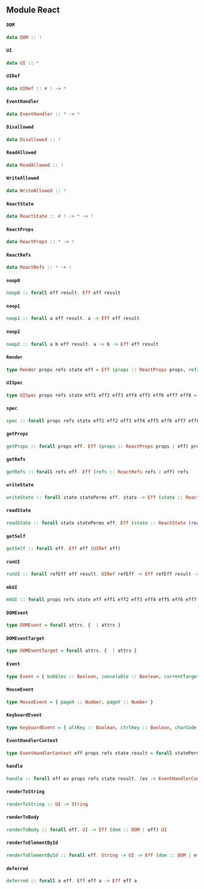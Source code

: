 ## Module React

#### `DOM`

``` purescript
data DOM :: !
```

#### `UI`

``` purescript
data UI :: *
```

#### `UIRef`

``` purescript
data UIRef :: # ! -> *
```

#### `EventHandler`

``` purescript
data EventHandler :: * -> *
```

#### `Disallowed`

``` purescript
data Disallowed :: !
```

#### `ReadAllowed`

``` purescript
data ReadAllowed :: !
```

#### `WriteAllowed`

``` purescript
data WriteAllowed :: !
```

#### `ReactState`

``` purescript
data ReactState :: # ! -> * -> !
```

#### `ReactProps`

``` purescript
data ReactProps :: * -> !
```

#### `ReactRefs`

``` purescript
data ReactRefs :: * -> !
```

#### `noop0`

``` purescript
noop0 :: forall eff result. Eff eff result
```

#### `noop1`

``` purescript
noop1 :: forall a eff result. a -> Eff eff result
```

#### `noop2`

``` purescript
noop2 :: forall a b eff result. a -> b -> Eff eff result
```

#### `Render`

``` purescript
type Render props refs state eff = Eff (props :: ReactProps props, refs :: Disallowed, state :: ReactState (read :: ReadAllowed) state | eff) UI
```

#### `UISpec`

``` purescript
type UISpec props refs state eff1 eff2 eff3 eff4 eff5 eff6 eff7 eff8 = { getInitialState :: Eff (props :: ReactProps props, state :: Disallowed, refs :: Disallowed | eff1) state, componentWillMount :: Eff (props :: ReactProps props, state :: ReactState (read :: ReadAllowed, write :: WriteAllowed) state, refs :: Disallowed | eff2) Unit, componentDidMount :: Eff (props :: ReactProps props, state :: ReactState (read :: ReadAllowed, write :: WriteAllowed) state, refs :: ReactRefs refs | eff3) Unit, componentWillReceiveProps :: props -> Eff (props :: ReactProps props, state :: ReactState (read :: ReadAllowed, write :: WriteAllowed) state, refs :: ReactRefs refs | eff4) Unit, shouldComponentUpdate :: props -> state -> Eff (props :: ReactProps props, state :: ReactState (read :: ReadAllowed, write :: WriteAllowed) state, refs :: ReactRefs refs | eff5) Boolean, componentWillUpdate :: props -> state -> Eff (props :: ReactProps props, state :: ReactState (read :: ReadAllowed, write :: WriteAllowed) state, refs :: ReactRefs refs | eff6) Unit, componentDidUpdate :: props -> state -> Eff (props :: ReactProps props, state :: ReactState (read :: ReadAllowed) state, refs :: ReactRefs refs | eff7) Unit, componentWillUnmount :: Eff (props :: ReactProps props, state :: ReactState (read :: ReadAllowed) state, refs :: ReactRefs refs | eff8) Unit }
```

#### `spec`

``` purescript
spec :: forall props refs state eff1 eff2 eff3 eff4 eff5 eff6 eff7 eff8. UISpec props refs state eff1 eff2 eff3 eff4 eff5 eff6 eff7 eff8
```

#### `getProps`

``` purescript
getProps :: forall props eff. Eff (props :: ReactProps props | eff) props
```

#### `getRefs`

``` purescript
getRefs :: forall refs eff. Eff (refs :: ReactRefs refs | eff) refs
```

#### `writeState`

``` purescript
writeState :: forall state statePerms eff. state -> Eff (state :: ReactState (read :: ReadAllowed, write :: WriteAllowed | statePerms) state | eff) state
```

#### `readState`

``` purescript
readState :: forall state statePerms eff. Eff (state :: ReactState (read :: ReadAllowed | statePerms) state | eff) state
```

#### `getSelf`

``` purescript
getSelf :: forall eff. Eff eff (UIRef eff)
```

#### `runUI`

``` purescript
runUI :: forall refEff eff result. UIRef refEff -> Eff refEff result -> Eff eff result
```

#### `mkUI`

``` purescript
mkUI :: forall props refs state eff eff1 eff2 eff3 eff4 eff5 eff6 eff7 eff8. UISpec props refs state eff1 eff2 eff3 eff4 eff5 eff6 eff7 eff8 -> Render props refs state eff -> props -> UI
```

#### `DOMEvent`

``` purescript
type DOMEvent = forall attrs. {  | attrs }
```

#### `DOMEventTarget`

``` purescript
type DOMEventTarget = forall attrs. {  | attrs }
```

#### `Event`

``` purescript
type Event = { bubbles :: Boolean, cancelable :: Boolean, currentTarget :: DOMEventTarget, defaultPrevented :: Boolean, eventPhase :: Number, isTrusted :: Boolean, nativeEvent :: DOMEvent, preventDefault :: {  } -> {  }, stopPropagation :: {  } -> {  }, target :: DOMEventTarget, timeStamp :: Number, eventType :: String }
```

#### `MouseEvent`

``` purescript
type MouseEvent = { pageX :: Number, pageY :: Number }
```

#### `KeyboardEvent`

``` purescript
type KeyboardEvent = { altKey :: Boolean, ctrlKey :: Boolean, charCode :: Number, key :: String, keyCode :: Number, locale :: String, location :: Number, metaKey :: Boolean, repeat :: Boolean, shiftKey :: Boolean, which :: Number }
```

#### `EventHandlerContext`

``` purescript
type EventHandlerContext eff props refs state result = forall statePerms. Eff (props :: ReactProps props, refs :: ReactRefs refs, state :: ReactState (read :: ReadAllowed, write :: WriteAllowed | statePerms) state | eff) result
```

#### `handle`

``` purescript
handle :: forall eff ev props refs state result. (ev -> EventHandlerContext eff props refs state result) -> EventHandler ev
```

#### `renderToString`

``` purescript
renderToString :: UI -> String
```

#### `renderToBody`

``` purescript
renderToBody :: forall eff. UI -> Eff (dom :: DOM | eff) UI
```

#### `renderToElementById`

``` purescript
renderToElementById :: forall eff. String -> UI -> Eff (dom :: DOM | eff) UI
```

#### `deferred`

``` purescript
deferred :: forall a eff. Eff eff a -> Eff eff a
```


